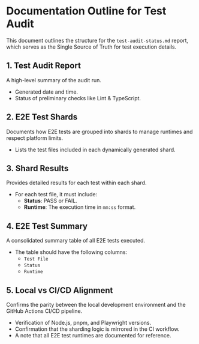 # Documentation Outline for Test Audit

This document outlines the structure for the `test-audit-status.md` report, which serves as the Single Source of Truth for test execution details.

## 1. Test Audit Report

A high-level summary of the audit run.

- Generated date and time.
- Status of preliminary checks like Lint & TypeScript.

## 2. E2E Test Shards

Documents how E2E tests are grouped into shards to manage runtimes and respect platform limits.

- Lists the test files included in each dynamically generated shard.

## 3. Shard Results

Provides detailed results for each test within each shard.

- For each test file, it must include:
    - **Status**: PASS or FAIL.
    - **Runtime**: The execution time in `mm:ss` format.

## 4. E2E Test Summary

A consolidated summary table of all E2E tests executed.

- The table should have the following columns:
    - `Test File`
    - `Status`
    - `Runtime`

## 5. Local vs CI/CD Alignment

Confirms the parity between the local development environment and the GitHub Actions CI/CD pipeline.

- Verification of Node.js, pnpm, and Playwright versions.
- Confirmation that the sharding logic is mirrored in the CI workflow.
- A note that all E2E test runtimes are documented for reference.